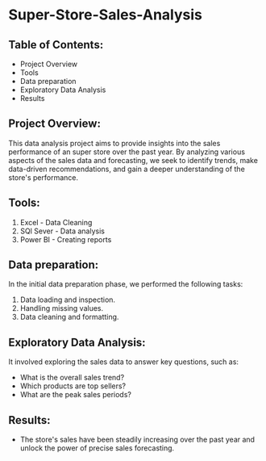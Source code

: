 # Super-Store-Sales-Analysis

## Table of Contents:
- Project Overview
- Tools
- Data preparation
- Exploratory Data Analysis
- Results
  
## Project Overview:
This data analysis project aims to provide insights into the sales performance of an super store over the past year. By analyzing various aspects of the sales data and forecasting, we seek to identify trends, make data-driven recommendations, and gain a deeper understanding of the store's performance.

## Tools:
 1. Excel - Data Cleaning
 2. SQl Sever - Data analysis
 3. Power BI - Creating reports

## Data preparation:
In the initial data preparation phase, we performed the following tasks:
 1. Data loading and inspection.
 2. Handling missing values.
 3. Data cleaning and formatting.

## Exploratory Data Analysis:
It involved exploring the sales data to answer key questions, such as:
- What is the overall sales trend?
- Which products are top sellers?
- What are the peak sales periods?

## Results:
- The store's sales have been steadily increasing over the past year and unlock the power of precise sales forecasting.
